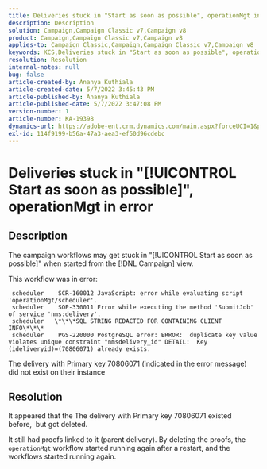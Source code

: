 ```yaml
---
title: Deliveries stuck in "Start as soon as possible", operationMgt in error
description: Description
solution: Campaign,Campaign Classic v7,Campaign v8
product: Campaign,Campaign Classic v7,Campaign v8
applies-to: Campaign Classic,Campaign,Campaign Classic v7,Campaign v8
keywords: KCS,Deliveries stuck in "Start as soon as possible", operationMgt in error
resolution: Resolution
internal-notes: null
bug: false
article-created-by: Ananya Kuthiala
article-created-date: 5/7/2022 3:45:43 PM
article-published-by: Ananya Kuthiala
article-published-date: 5/7/2022 3:47:08 PM
version-number: 1
article-number: KA-19398
dynamics-url: https://adobe-ent.crm.dynamics.com/main.aspx?forceUCI=1&pagetype=entityrecord&etn=knowledgearticle&id=d14b53bd-1cce-ec11-a7b5-0022480a8e40
exl-id: 114f9199-b56a-47a3-aea3-ef50d96cdebc
---
```

# Deliveries stuck in "[!UICONTROL Start as soon as possible]", operationMgt in error

## Description


The campaign workflows may get stuck in "[!UICONTROL Start as soon as possible]" when started from the [!DNL Campaign] view.



This workflow was in error:
```
 scheduler    SCR-160012 JavaScript: error while evaluating script 'operationMgt/scheduler'.
 scheduler    SOP-330011 Error while executing the method 'SubmitJob' of service 'nms:delivery'.
 scheduler   \*\*\*SQL STRING REDACTED FOR CONTAINING CLIENT INFO\*\*\*
 scheduler    PGS-220000 PostgreSQL error: ERROR:  duplicate key value violates unique constraint "nmsdelivery_id" DETAIL:  Key (ideliveryid)=(70806071) already exists.
```
The delivery with Primary key 70806071 (indicated in the error message) did not exist on their instance


## Resolution


It appeared that the The delivery with Primary key 70806071 existed before,  but got deleted.

It still had proofs linked to it (parent delivery). By deleting the proofs, the `operationMgt` workflow started running again after a restart, and the workflows started running again.

